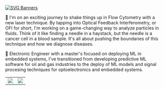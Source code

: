 
[![SVG Banners](https://svg-banners.vercel.app/api?type=typeWriter&text1=|%20Hi%20there,%20I'm%20Sebas👋|%20PhD%20Student%20|%20👨‍💻%20%20ML%20Python%20Developer%20|&width=1000&height=100)](https://github.com/Akshay090/svg-banners)

  🔭  I'm on an exciting journey to shake things up in Flow Cytometry with a new laser technique. By tapping into Optical Feedback Interferometry, or OFI for short, I'm working on a game-changing way to analyze particles in fluids. Think of it like finding a needle in a haystack, but the needle is a cancer cell in a blood sample. It's all about pushing the boundaries of this technique and  how we diagnose diseases.

  🌱 Electronic Engineer with a master's focused on deploying ML in embedded systems, I've transitioned from developing predictive ML software for oil and gas industries to the deploy of ML models and signal procesing techniques for optoelectronics and embedded systems.

<table>
  <tr>
    <td>
      <a href="https://github.com/anuraghazra/github-readme-stats">
        <img src="https://github-readme-stats.vercel.app/api/top-langs/?username=anuraghazra&layout=compact" />
      </a>
    </td>
    <td>
      <a href="https://git.io/awesome-stats-card">
        <img src="https://awesome-github-stats.azurewebsites.net/user-stats/SSierraAl?cardType=github&theme=nord&preferLogin=false" />
      </a>
    </td>
  </tr>
</table>